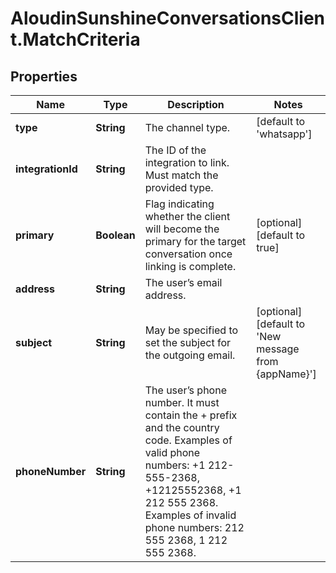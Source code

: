 # AloudinSunshineConversationsClient.MatchCriteria

## Properties

Name | Type | Description | Notes
------------ | ------------- | ------------- | -------------
**type** | **String** | The channel type. | [default to &#39;whatsapp&#39;]
**integrationId** | **String** | The ID of the integration to link. Must match the provided type. | 
**primary** | **Boolean** | Flag indicating whether the client will become the primary for the target conversation once linking is complete. | [optional] [default to true]
**address** | **String** | The user’s email address. | 
**subject** | **String** | May be specified to set the subject for the outgoing email. | [optional] [default to &#39;New message from {appName}&#39;]
**phoneNumber** | **String** | The user’s phone number. It must contain the + prefix and the country code. Examples of valid phone numbers: +1 212-555-2368, +12125552368, +1 212 555 2368. Examples of invalid phone numbers: 212 555 2368, 1 212 555 2368.  | 


